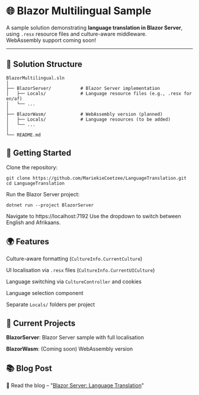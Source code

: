 # 🌐 Blazor Multilingual Sample

A sample solution demonstrating **language translation in Blazor Server**, using `.resx` resource files and culture-aware middleware.  
WebAssembly support coming soon!

---

## 📁 Solution Structure

```plaintext
BlazorMultilingual.sln
│
├── BlazorServer/           # Blazor Server implementation
│   ├── Locals/             # Language resource files (e.g., .resx for en/af)
│   └── ...
│
├── BlazorWasm/             # WebAssembly version (planned)
│   ├── Locals/             # Language resources (to be added)
│   └── ...
│
└── README.md
```
## 🚀 Getting Started
Clone the repository:

```shell
git clone https://github.com/MariekieCoetzee/LanguageTranslation.git
cd LanguageTranslation
```
Run the Blazor Server project:

```shell
dotnet run --project BlazorServer
```

Navigate to https://localhost:7192
Use the dropdown to switch between English and Afrikaans.

## 🌍 Features
Culture-aware formatting (`CultureInfo.CurrentCulture`)

UI localisation via `.resx` files (`CultureInfo.CurrentUICulture`)

Language switching via `CultureController` and cookies

Language selection component

Separate `Locals/` folders per project

## 🧪 Current Projects
**BlazorServer**: Blazor Server sample with full localisation

**BlazorWasm**: (Coming soon) WebAssembly version

## 📚 Blog Post
📝 Read the blog – "[Blazor Server: Language Translation](https://medium.com/@mariekie/blazor-server-language-translation-1ead314db869)"